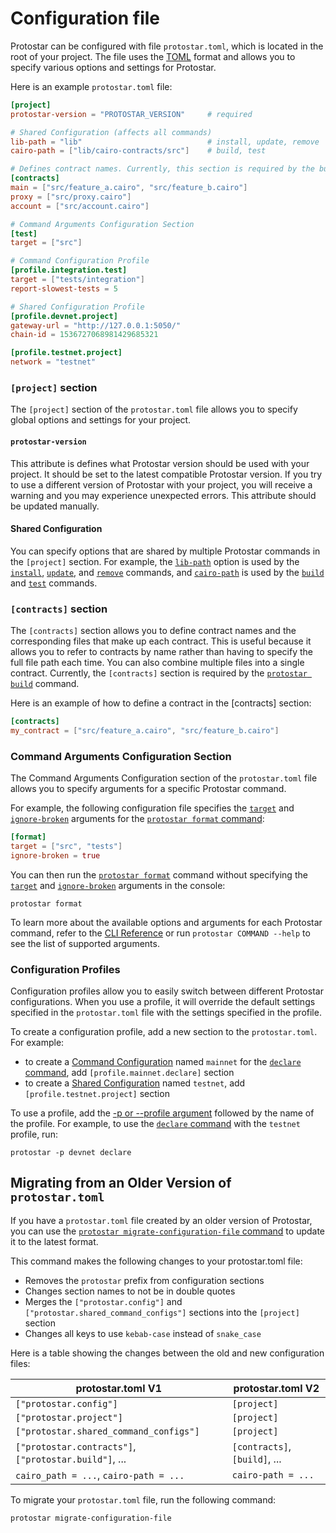 # Configuration file
Protostar can be configured with file `protostar.toml`, which is located in the root of your project. The file uses the [TOML](https://toml.io/en/) format and allows you to specify various options and settings for Protostar.

Here is an example `protostar.toml` file:


```toml title="protostar.toml example"
[project]
protostar-version = "PROTOSTAR_VERSION"     # required

# Shared Configuration (affects all commands)
lib-path = "lib"                            # install, update, remove
cairo-path = ["lib/cairo-contracts/src"]    # build, test

# Defines contract names. Currently, this section is required by the build command.
[contracts]
main = ["src/feature_a.cairo", "src/feature_b.cairo"]   
proxy = ["src/proxy.cairo"]
account = ["src/account.cairo"]

# Command Arguments Configuration Section
[test]
target = ["src"]

# Command Configuration Profile
[profile.integration.test]
target = ["tests/integration"]
report-slowest-tests = 5

# Shared Configuration Profile
[profile.devnet.project]
gateway-url = "http://127.0.0.1:5050/"
chain-id = 1536727068981429685321

[profile.testnet.project]
network = "testnet"
```


### `[project]` section
The `[project]` section of the `protostar.toml` file allows you to specify global options and settings for your project.
#### `protostar-version`
This attribute is defines what Protostar version should be used with your project.
It should be set to the latest compatible Protostar version.
If you try to use a different version of Protostar with your project, you will receive a warning and you may experience unexpected errors.
This attribute should be updated manually.

#### Shared Configuration
You can specify options that are shared by multiple Protostar commands in the `[project]` section.
For example, the [`lib-path`](/docs/cli-reference#--lib-path-path) option is used by the [`install`](/docs/cli-reference#install), [`update`](/docs/cli-reference#update), and [`remove`](/docs/cli-reference#remove) commands, and [`cairo-path`](/docs/cli-reference#--cairo-path-path) is used by the [`build`](/docs/cli-reference#build) and [`test`](/docs/cli-reference#test) commands.

### `[contracts]` section
The `[contracts]` section allows you to define contract names and the corresponding files that make up each contract.
This is useful because it allows you to refer to contracts by name rather than having to specify the full file path each time.
You can also combine multiple files into a single contract.
Currently, the `[contracts]` section is required by the [`protostar build`](/docs/cli-reference#build) command.

Here is an example of how to define a contract in the [contracts] section:

```toml
[contracts]
my_contract = ["src/feature_a.cairo", "src/feature_b.cairo"]   
```

### Command Arguments Configuration Section
The Command Arguments Configuration section of the `protostar.toml` file allows you to specify arguments for a specific Protostar command.

For example, the following configuration file specifies the [`target`](/docs/cli-reference#target-string) and [`ignore-broken`](/docs/cli-reference#--ignore-broken) arguments for the [`protostar format` command](/docs/cli-reference#format):

```toml title="Configuration File"
[format]
target = ["src", "tests"]
ignore-broken = true
```

You can then run the [`protostar format`](/docs/cli-reference#format) command without specifying the [`target`](/docs/cli-reference#target-string) and [`ignore-broken`](/docs/cli-reference#--ignore-broken) arguments in the console:

```console title="CLI"
protostar format
```

To learn more about the available options and arguments for each Protostar command, refer to the [CLI Reference](/docs/cli-reference) or run `protostar COMMAND --help` to see the list of supported arguments.

### Configuration Profiles
Configuration profiles allow you to easily switch between different Protostar configurations. 
When you use a profile, it will override the default settings specified in the `protostar.toml` file with the settings specified in the profile.

To create a configuration profile, add a new section to the `protostar.toml`. For example:
- to create a [Command Configuration](#command) named `mainnet` for the [`declare` command](/docs/cli-reference#declare), add `[profile.mainnet.declare]` section
- to create a [Shared Configuration](#shared-configuration) named `testnet`, add `[profile.testnet.project]` section

To use a profile, add the [-p or --profile argument](/docs/cli-reference#-p---profile-string) followed by the name of the profile.
For example, to use the [`declare` command](/docs/cli-reference#declare) with the `testnet` profile, run:
```console
protostar -p devnet declare
```


## Migrating from an Older Version of `protostar.toml`
If you have a `protostar.toml` file created by an older version of Protostar, you can use the [`protostar migrate-configuration-file` command](/docs/cli-reference#migrate-configuration-file) to update it to the latest format.

This command makes the following changes to your protostar.toml file:

- Removes the `protostar` prefix from configuration sections
- Changes section names to not be in double quotes
- Merges the `["protostar.config"]` and `["protostar.shared_command_configs"]` sections into the `[project]` section
- Changes all keys to use `kebab-case` instead of `snake_case`

Here is a table showing the changes between the old and new configuration files:

| protostar.toml V1                                     | protostar.toml V2             |
| ----------------------------------------------------- | ----------------------------- |
| `["protostar.config"]`                                | `[project]`                   |
| `["protostar.project"]`                               | `[project]`                   |
| `["protostar.shared_command_configs"]`                | `[project]`                   |
| `["protostar.contracts"]`, `["protostar.build"]`, ... | `[contracts]`, `[build]`, ... |
| `cairo_path = ...`, `cairo-path = ...`                | `cairo-path = ...`            |

To migrate your `protostar.toml` file, run the following command:

```console
protostar migrate-configuration-file
```